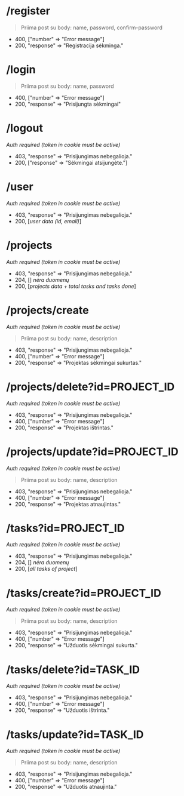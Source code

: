 # /register

> Priima post su body:
name,
password,
confirm-password

- 400, ["number" => "Error message"]
- 200, "response" => "Registracija sėkminga."

# /login

> Priima post su body:
name,
password

- 400, ["number" => "Error message"]
- 200, "response" => "Prisijungta sėkmingai"

# /logout
*Auth required (token in cookie must be active)*

- 403, "response" => "Prisijungimas nebegalioja."
- 200, ["response" => "Sėkmingai atsijungėte."]

# /user
*Auth required (token in cookie must be active)*

- 403, "response" => "Prisijungimas nebegalioja."
- 200, [*user data (id, email)*]

# /projects
*Auth required (token in cookie must be active)*

- 403, "response" => "Prisijungimas nebegalioja."
- 204, [] *nėra duomenų*
- 200, [*projects data + total tasks and tasks done*]

# /projects/create
*Auth required (token in cookie must be active)*

> Priima post su body:
name,
description

- 403, "response" => "Prisijungimas nebegalioja."
- 400, ["number" => "Error message"]
- 200, "response" => "Projektas sėkmingai sukurtas."

# /projects/delete?id=PROJECT_ID
*Auth required (token in cookie must be active)*

- 403, "response" => "Prisijungimas nebegalioja."
- 400, ["number" => "Error message"]
- 200, "response" => "Projektas ištrintas."

# /projects/update?id=PROJECT_ID
*Auth required (token in cookie must be active)*

> Priima post su body:
name,
description

- 403, "response" => "Prisijungimas nebegalioja."
- 400, ["number" => "Error message"]
- 200, "response" => "Projektas atnaujintas."


# /tasks?id=PROJECT_ID
*Auth required (token in cookie must be active)*

- 403, "response" => "Prisijungimas nebegalioja."
- 204, [] *nėra duomenų*
- 200, [*all tasks of project*]

# /tasks/create?id=PROJECT_ID
*Auth required (token in cookie must be active)*

> Priima post su body:
name,
description

- 403, "response" => "Prisijungimas nebegalioja."
- 400, ["number" => "Error message"]
- 200, "response" => "Užduotis sėkmingai sukurta."

# /tasks/delete?id=TASK_ID
*Auth required (token in cookie must be active)*

- 403, "response" => "Prisijungimas nebegalioja."
- 400, ["number" => "Error message"]
- 200, "response" => "Užduotis ištrinta."

# /tasks/update?id=TASK_ID
*Auth required (token in cookie must be active)*

> Priima post su body:
name,
description

- 403, "response" => "Prisijungimas nebegalioja."
- 400, ["number" => "Error message"]
- 200, "response" => "Užduotis atnaujinta."